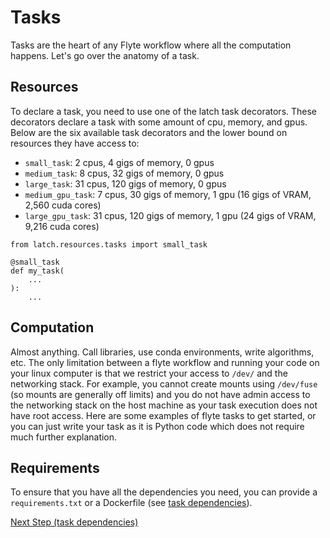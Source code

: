# Tasks

Tasks are the heart of any Flyte workflow where all the computation happens. Let's go over the anatomy of a task.

## Resources

To declare a task, you need to use one of the latch task decorators. These decorators declare a task with some amount of cpu, memory, and gpus. Below are the six available task decorators and the lower bound on resources they have access to:

* `small_task`: 2 cpus, 4 gigs of memory, 0 gpus
* `medium_task`: 8 cpus, 32 gigs of memory, 0 gpus
* `large_task`: 31 cpus, 120 gigs of memory, 0 gpus
* `medium_gpu_task`: 7 cpus, 30 gigs of memory, 1 gpu (16 gigs of VRAM, 2,560 cuda cores)
* `large_gpu_task`: 31 cpus, 120 gigs of memory, 1 gpu (24 gigs of VRAM, 9,216 cuda cores)

```
from latch.resources.tasks import small_task

@small_task
def my_task(
	...
):
	...
```

## Computation

Almost anything. Call libraries, use conda environments, write algorithms, etc. The only limitation between a flyte workflow and running your code on your linux computer is that we restrict your access to `/dev/` and the networking stack. For example, you cannot create mounts using `/dev/fuse` (so mounts are generally off limits) and you do not have admin access to the networking stack on the host machine as your task execution does not have root access. Here are some examples of flyte tasks to get started, or you can just write your task as it is Python code which does not require much further explanation.


## Requirements

To ensure that you have all the dependencies you need, you can provide a `requirements.txt` or a Dockerfile (see [task dependencies](task_dependencies.md)).

[Next Step (task dependencies)](task_dependencies)
